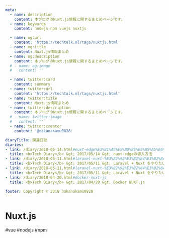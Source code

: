 ```yaml
---
meta:
  - name: description
    content: 本ブログのNuxt.js情報に関するまとめページです。
  - name: keywords
    content: nodejs npm vuejs nuxtjs

  - name: og:url
    content: 'https://techtalk.ml/tags/nuxtjs.html'
  - name: og:title
    content: Nuxt.js情報まとめ
  - name: og:description
    content: 本ブログのNuxt.js情報に関するまとめページです。
  # - name: og:image
  #   content: ''

  - name: twitter:card
    content: summary
  - name: twitter:url
    content: 'https://techtalk.ml/tags/nuxtjs.html'
  - name: twitter:title
    content: Nuxt.js情報まとめ
  - name: twitter:description
    content: 本ブログのNuxt.js情報に関するまとめページです。
  # - name: twitter:image
  #   content: ''
  - name: twitter:creator
    content: '@nakanakamu0828'

diaryTitle: 関連日誌
diaries:
- link: /diary/2018-05-14.html#nuxt-edge%E3%81%AE%E5%B0%8E%E5%85%A5%E6%96%B9%E6%B3%95
  title: <b>Tech Diary</b> &gt; 2017/05/14 &gt; nuxt-edgeの導入方法
- link: /diary/2018-05-11.html#laravel-nuxt-%E3%82%92%E3%82%84%E3%82%8A%E3%81%9F%E3%81%84%E3%81%AE%E3%81%A7%E3%83%A1%E3%83%A2-part2
  title: <b>Tech Diary</b> &gt; 2017/05/11 &gt; Laravel + Nuxt をやりたいのでメモ - Part2
- link: /diary/2018-05-11.html#laravel-nuxt-%E3%82%92%E3%82%84%E3%82%8A%E3%81%9F%E3%81%84%E3%81%AE%E3%81%A7%E3%83%A1%E3%83%A2-part1
  title: <b>Tech Diary</b> &gt; 2017/05/11 &gt; Laravel + Nuxt をやりたいのでメモ - Part1
- link: /diary/2018-04-20.html#docker-nuxt-js
  title: <b>Tech Diary</b> &gt; 2017/04/20 &gt; Docker NUXT.js

footer: Copyright © 2018 nakanakamu0828
---
```

# Nuxt.js
#vue #nodejs #npm

